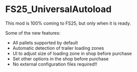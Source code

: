 # FS25_UniversalAutoload

This mod is 100% coming to FS25, but only when it is ready.

Some of the new features:
- All pallets supported by default
- Automatic detection of trailer loading zones
- UI to adjust size of loading zone in shop before purchase
- Set other options in the shop before purchase
- No external configuration files required!!

